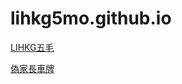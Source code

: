 # lihkg5mo.github.io

[LIHKG五毛](https://lihkg5mo.github.io/)

[偽家長車牌](https://lihkg5mo.github.io/fakecar.html)
